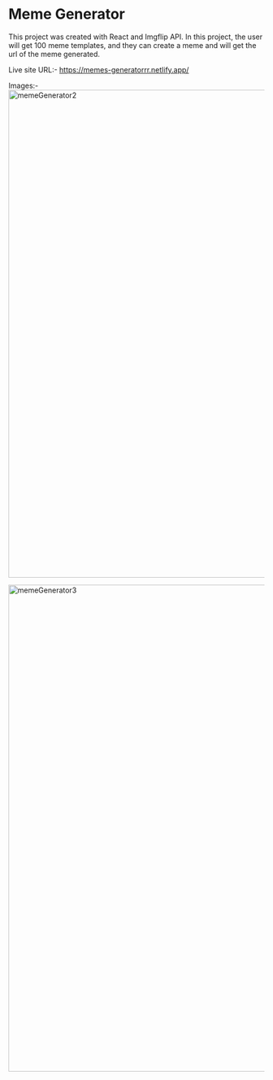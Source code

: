 # Meme Generator

This project was created with React and Imgflip API.
In this project, the user will get 100 meme templates, and they can create a meme and will get the url of the meme generated.

Live site URL:- https://memes-generatorrr.netlify.app/

Images:- 
<img width="959" alt="memeGenerator2" src="https://user-images.githubusercontent.com/102591054/191702795-1f3c6f61-bad4-4e52-b01a-5bad98cbf438.png">


<img width="957" alt="memeGenerator3" src="https://user-images.githubusercontent.com/102591054/191702845-47763470-2c67-41c7-af6f-4b44fbef0cdc.png">
